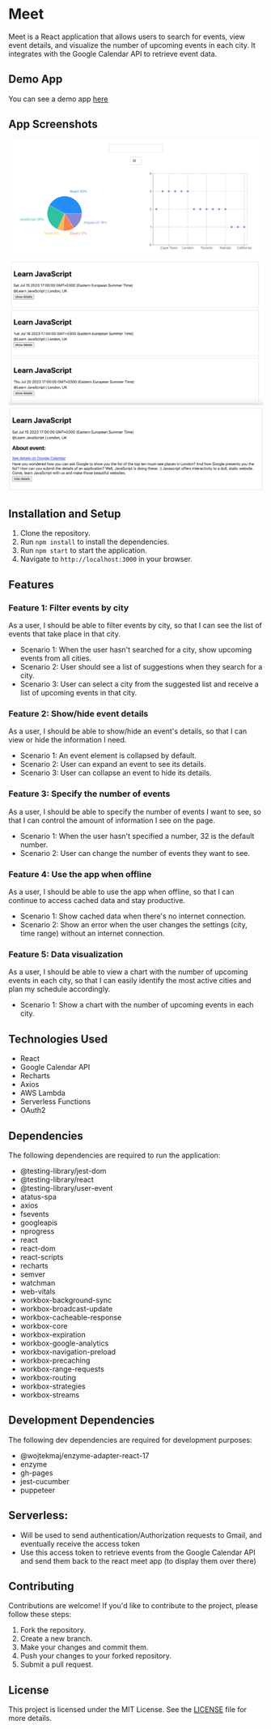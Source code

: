 # Meet

Meet is a React application that allows users to search for events, view event details, and visualize the number of upcoming events in each city. It integrates with the Google Calendar API to retrieve event data.

## Demo App

You can see a demo app [here](https://leapapadopoulos.github.io/meet/)

## App Screenshots

![Charts](demo_screen1.png)
![London_Events](demo_screen2.png)
![Event_Details](demo_screen3.png)

## Installation and Setup

1. Clone the repository.
2. Run `npm install` to install the dependencies.
3. Run `npm start` to start the application.
4. Navigate to `http://localhost:3000` in your browser.

## Features

### Feature 1: Filter events by city

As a user, I should be able to filter events by city, so that I can see the list of events that take place in that city.

- Scenario 1: When the user hasn't searched for a city, show upcoming events from all cities.
- Scenario 2: User should see a list of suggestions when they search for a city.
- Scenario 3: User can select a city from the suggested list and receive a list of upcoming events in that city.

### Feature 2: Show/hide event details

As a user, I should be able to show/hide an event's details, so that I can view or hide the information I need.

- Scenario 1: An event element is collapsed by default.
- Scenario 2: User can expand an event to see its details.
- Scenario 3: User can collapse an event to hide its details.

### Feature 3: Specify the number of events

As a user, I should be able to specify the number of events I want to see, so that I can control the amount of information I see on the page.

- Scenario 1: When the user hasn't specified a number, 32 is the default number.
- Scenario 2: User can change the number of events they want to see.

### Feature 4: Use the app when offline

As a user, I should be able to use the app when offline, so that I can continue to access cached data and stay productive.

- Scenario 1: Show cached data when there's no internet connection.
- Scenario 2: Show an error when the user changes the settings (city, time range) without an internet connection.

### Feature 5: Data visualization

As a user, I should be able to view a chart with the number of upcoming events in each city, so that I can easily identify the most active cities and plan my schedule accordingly.

- Scenario 1: Show a chart with the number of upcoming events in each city.

## Technologies Used

- React
- Google Calendar API
- Recharts
- Axios
- AWS Lambda 
- Serverless Functions
- OAuth2

## Dependencies

The following dependencies are required to run the application:

- @testing-library/jest-dom
- @testing-library/react
- @testing-library/user-event
- atatus-spa
- axios
- fsevents
- googleapis
- nprogress
- react
- react-dom
- react-scripts
- recharts
- semver
- watchman
- web-vitals
- workbox-background-sync
- workbox-broadcast-update
- workbox-cacheable-response
- workbox-core
- workbox-expiration
- workbox-google-analytics
- workbox-navigation-preload
- workbox-precaching
- workbox-range-requests
- workbox-routing
- workbox-strategies
- workbox-streams

## Development Dependencies

The following dev dependencies are required for development purposes:

- @wojtekmaj/enzyme-adapter-react-17
- enzyme
- gh-pages
- jest-cucumber
- puppeteer

## Serverless:

- Will be used to send authentication/Authorization requests to Gmail, and eventually receive the access token
- Use this access token to retrieve events from the Google Calendar API and send them back to the react meet app (to display them over there)

## Contributing

Contributions are welcome! If you'd like to contribute to the project, please follow these steps:

1. Fork the repository.
2. Create a new branch.
3. Make your changes and commit them.
4. Push your changes to your forked repository.
5. Submit a pull request.

## License

This project is licensed under the MIT License. See the [LICENSE](LICENSE) file for more details.

